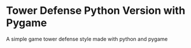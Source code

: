 # Tower Defense Python Version with Pygame

A simple game tower defense style made with python and pygame
